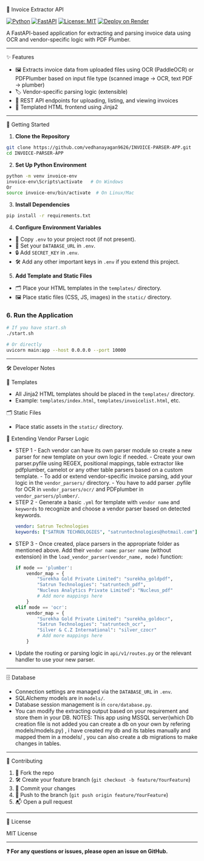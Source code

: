 🧾 Invoice Extractor API

[![Python](https://img.shields.io/badge/python-3.10+-blue.svg)](https://www.python.org/)
[![FastAPI](https://img.shields.io/badge/FastAPI-0.115.13-green.svg)](https://fastapi.tiangolo.com/)
[![License: MIT](https://img.shields.io/badge/License-MIT-yellow.svg)](LICENSE)
[![Deploy on Render](https://img.shields.io/badge/Deploy-Render-blueviolet)](https://render.com/)

A FastAPI-based application for extracting and parsing invoice data using OCR and vendor-specific logic with PDF Plumber.

---

✨ Features

- 🖼️ Extracts invoice data from uploaded files using OCR (PaddleOCR) or PDFPlumber based on input file type (scanned image → OCR, text PDF → plumber)
- 🏷️ Vendor-specific parsing logic (extensible)
- 🔗 REST API endpoints for uploading, listing, and viewing invoices
- 🎨 Templated HTML frontend using Jinja2

---

🚀 Getting Started

1. **Clone the Repository**
```sh
git clone https://github.com/vedhanayagan9626/INVOICE-PARSER-APP.git
cd INVOICE-PARSER-APP
```

2. **Set Up Python Environment**
```sh
python -m venv invoice-env
invoice-env\Scripts\activate   # On Windows
Or
source invoice-env/bin/activate  # On Linux/Mac
```

3. **Install Dependencies**
```sh
pip install -r requirements.txt
```

4. **Configure Environment Variables**
- 📄 Copy `.env` to your project root (if not present).
- 🔑 Set your `DATABASE_URL` in `.env`.
- 🔒 Add `SECRET_KEY` in `.env`.
- 🛠️ Add any other important keys in `.env` if you extend this project.

5. **Add Template and Static Files**
- 🗂️ Place your HTML templates in the `templates/` directory.
- 🖼️ Place static files (CSS, JS, images) in the `static/` directory.

### 6. **Run the Application**
```sh
# If you have start.sh
./start.sh

# Or directly
uvicorn main:app --host 0.0.0.0 --port 10000
```

---

🛠️ Developer Notes

📁 Templates
- All Jinja2 HTML templates should be placed in the `templates/` directory.
- Example: `templates/index.html`, `templates/invoicelist.html`, etc.

🗂️ Static Files
- Place static assets in the `static/` directory.

🧩 Extending Vendor Parser Logic
- STEP 1
         - Each vendor can have its own parser module so create a new parser for new template on your own logic if needed.
         - Create your own parser.pyfile using REGEX, positional mappings, table extractor like pdfplumber, camelot or any other table parsers based on a custom template.
         - To add or extend vendor-specific invoice parsing, add your logic in the `vendor_parsers/` directory.
         - You have to add  parser .pyfile  for OCR in `vendor_parsers/ocr/` and PDFplumber in `vendor_parsers/plumber/`.
- STEP 2
         - Generate a basic `.yml` for template with `vendor name` and `keywords` to recognize and choose a vendor parser based on detected keywords.
  ```yaml
  vendor: Satrun Technologies
  keywords: ["SATRUN TECHNOLOGIES", "satruntechnologies@hotmail.com"]
  ```
- STEP 3
         - Once created, place parsers in the appropriate folder as mentioned above. Add their `vendor name`: `parser name` (without extension) in the `load_vendor_parser(vendor_name, mode)` function:
  ```python
  if mode == 'plumber':
      vendor_map = {
          "Surekha Gold Private Limited": "surekha_goldpdf",
          "Satrun Technologies": "satruntech_pdf",
          "Nucleus Analytics Private Limited": "Nucleus_pdf"
          # Add more mappings here
      }
  elif mode == 'ocr':
      vendor_map = {
          "Surekha Gold Private Limited": "surekha_goldocr",
          "Satrun Technologies": "satruntech_ocr",
          "Silver & C.Z International": "silver_czocr"
          # Add more mappings here
      }
  ```
- Update the routing or parsing logic in `api/v1/routes.py` or the relevant handler to use your new parser.

---

🗄️ Database
- Connection settings are managed via the `DATABASE_URL` in `.env`.
- SQLAlchemy models are in `models/`.
- Database session management is in `core/database.py`.
- You can modify the extracting output based on your requirement and store them in your DB.
NOTES: This app using MSSQL server(which Db creation file is not added you can create a db on your own by refering models/models.py) , i have created my db and its tables manually and mapped them in a models/ , you can also create a db migrations to make changes in tables.
---

🤝 Contributing

1. 🍴 Fork the repo
2. 🛠️ Create your feature branch (`git checkout -b feature/YourFeature`)
3. 💾 Commit your changes
4. 🚀 Push to the branch (`git push origin feature/YourFeature`)
5. 📬 Open a pull request

---

📄 License

MIT License

---

**❓ For any questions or issues, please open an issue on GitHub.**
